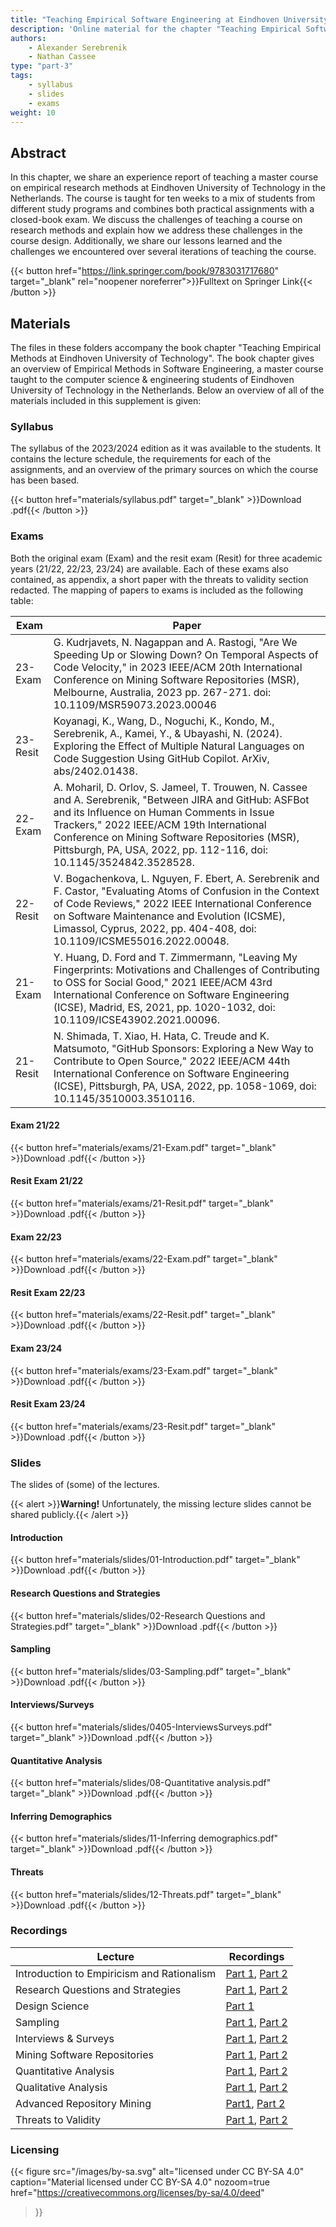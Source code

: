 ```yaml
---
title: "Teaching Empirical Software Engineering at Eindhoven University of Technology"
description: 'Online material for the chapter "Teaching Empirical Software Engineering at Eindhoven University of Technology"'
authors:
    - Alexander Serebrenik
    - Nathan Cassee
type: "part-3"
tags:
    - syllabus
    - slides
    - exams
weight: 10
---
```


## Abstract

In this chapter, we share an experience report of teaching a master course on empirical research methods at Eindhoven University of Technology in the Netherlands. The course is taught for ten weeks to a mix of students from different study programs and combines both practical assignments with a closed-book exam. We discuss the challenges of teaching a course on research methods and explain how we address these challenges in the course design. Additionally, we share our lessons learned and the challenges we encountered over several iterations of teaching the course.

{{< button href="https://link.springer.com/book/9783031717680" target="_blank" rel="noopener noreferrer">}}Fulltext on Springer Link{{< /button >}}

## Materials

The files in these folders accompany the book chapter "Teaching Empirical Methods at Eindhoven University of Technology". The book chapter gives an overview of Empirical Methods in Software Engineering, a master course taught to the computer science & engineering students of Eindhoven University of Technology in the Netherlands. Below an overview of all of the materials included in this supplement is given:

### Syllabus

The syllabus of the 2023/2024 edition as it was available to the students. It contains the lecture schedule, the requirements for each of the assignments, and an overview of the primary sources on which the course has been based.

{{< button href="materials/syllabus.pdf" target="_blank" >}}Download .pdf{{< /button >}}

### Exams

Both the original exam (Exam) and the resit exam (Resit) for three academic years (21/22, 22/23, 23/24) are available. Each of these exams also contained, as appendix, a short paper with the threats to validity section redacted. The mapping of papers to exams is included as the following table:

| Exam | Paper |
| --- | --- |
| 23-Exam | G. Kudrjavets, N. Nagappan and A. Rastogi, "Are We Speeding Up or Slowing Down? On Temporal Aspects of Code Velocity," in 2023 IEEE/ACM 20th International Conference on Mining Software Repositories (MSR), Melbourne, Australia, 2023 pp. 267-271. doi: 10.1109/MSR59073.2023.00046 |
| 23-Resit | Koyanagi, K., Wang, D., Noguchi, K., Kondo, M., Serebrenik, A., Kamei, Y., & Ubayashi, N. (2024). Exploring the Effect of Multiple Natural Languages on Code Suggestion Using GitHub Copilot. ArXiv, abs/2402.01438.|
| 22-Exam | A. Moharil, D. Orlov, S. Jameel, T. Trouwen, N. Cassee and A. Serebrenik, "Between JIRA and GitHub: ASFBot and its Influence on Human Comments in Issue Trackers," 2022 IEEE/ACM 19th International Conference on Mining Software Repositories (MSR), Pittsburgh, PA, USA, 2022, pp. 112-116, doi: 10.1145/3524842.3528528. |
| 22-Resit | V. Bogachenkova, L. Nguyen, F. Ebert, A. Serebrenik and F. Castor, "Evaluating Atoms of Confusion in the Context of Code Reviews," 2022 IEEE International Conference on Software Maintenance and Evolution (ICSME), Limassol, Cyprus, 2022, pp. 404-408, doi: 10.1109/ICSME55016.2022.00048. |
| 21-Exam | Y. Huang, D. Ford and T. Zimmermann, "Leaving My Fingerprints: Motivations and Challenges of Contributing to OSS for Social Good," 2021 IEEE/ACM 43rd International Conference on Software Engineering (ICSE), Madrid, ES, 2021, pp. 1020-1032, doi: 10.1109/ICSE43902.2021.00096. |
| 21-Resit| N. Shimada, T. Xiao, H. Hata, C. Treude and K. Matsumoto, "GitHub Sponsors: Exploring a New Way to Contribute to Open Source," 2022 IEEE/ACM 44th International Conference on Software Engineering (ICSE), Pittsburgh, PA, USA, 2022, pp. 1058-1069, doi: 10.1145/3510003.3510116. |

#### Exam 21/22

{{< button href="materials/exams/21-Exam.pdf" target="_blank" >}}Download .pdf{{< /button >}}

#### Resit Exam 21/22

{{< button href="materials/exams/21-Resit.pdf" target="_blank" >}}Download .pdf{{< /button >}}

#### Exam 22/23

{{< button href="materials/exams/22-Exam.pdf" target="_blank" >}}Download .pdf{{< /button >}}

#### Resit Exam 22/23

{{< button href="materials/exams/22-Resit.pdf" target="_blank" >}}Download .pdf{{< /button >}}

#### Exam 23/24

{{< button href="materials/exams/23-Exam.pdf" target="_blank" >}}Download .pdf{{< /button >}}

#### Resit Exam 23/24

{{< button href="materials/exams/23-Resit.pdf" target="_blank" >}}Download .pdf{{< /button >}}

### Slides

The slides of (some) of the lectures.

{{< alert >}}**Warning!** Unfortunately, the missing lecture slides cannot be shared publicly.{{< /alert >}}

#### Introduction

{{< button href="materials/slides/01-Introduction.pdf" target="_blank" >}}Download .pdf{{< /button >}}

#### Research Questions and Strategies

{{< button href="materials/slides/02-Research Questions and Strategies.pdf" target="_blank" >}}Download .pdf{{< /button >}}

#### Sampling

{{< button href="materials/slides/03-Sampling.pdf" target="_blank" >}}Download .pdf{{< /button >}}

#### Interviews/Surveys

{{< button href="materials/slides/0405-InterviewsSurveys.pdf" target="_blank" >}}Download .pdf{{< /button >}}

#### Quantitative Analysis

{{< button href="materials/slides/08-Quantitative analysis.pdf" target="_blank" >}}Download .pdf{{< /button >}}

#### Inferring Demographics

{{< button href="materials/slides/11-Inferring demographics.pdf" target="_blank" >}}Download .pdf{{< /button >}}

#### Threats

{{< button href="materials/slides/12-Threats.pdf" target="_blank" >}}Download .pdf{{< /button >}}

### Recordings

| Lecture | Recordings |
| -------- | ------- |
| Introduction to Empiricism and Rationalism | [Part 1](https://tue.video.yuja.com/V/Video?v=662559&node=3161351&a=417066374&autoplay=1), [Part 2](https://tue.video.yuja.com/V/Video?v=663057&node=3161862&a=1347948157&autoplay=1) |
| Research Questions and Strategies | [Part 1](https://tue.video.yuja.com/V/Video?v=661890&node=3160584&a=793084937&autoplay=1), [Part 2](https://tue.video.yuja.com/V/Video?v=661609&node=3160234&a=250493448&autoplay=1) |
| Design Science | [Part 1]( https://tue.video.yuja.com/V/Video?v=661569&node=3160193&a=505659676&autoplay=1) |
| Sampling | [Part 1](https://tue.video.yuja.com/V/Video?v=661213&node=3159690&a=1756857056&autoplay=1), [Part 2](https://tue.video.yuja.com/V/Video?v=662562&node=3161354&a=638018358&autoplay=1) |
| Interviews & Surveys | [Part 1](https://tue.video.yuja.com/V/Video?v=661979&node=3160750&a=358397994&autoplay=1), [Part 2]( https://tue.video.yuja.com/V/Video?v=662838&node=3161641&a=569684313&autoplay=1) |
| Mining Software Repositories | [Part 1](https://tue.video.yuja.com/V/Video?v=661594&node=3160219&a=1508835630&autoplay=1), [Part 2](https://tue.video.yuja.com/V/Video?v=663211&node=3162039&a=539166403&autoplay=1) |
| Quantitative Analysis | [Part 1](https://tue.video.yuja.com/V/Video?v=663126&node=3161946&a=793495077&autoplay=1), [Part 2](https://tue.video.yuja.com/V/Video?v=661244&node=3159730&a=1510167534&autoplay=1) |
| Qualitative Analysis | [Part 1](https://tue.video.yuja.com/V/Video?v=663371&node=3162204&a=1504047604&autoplay=1), [Part 2](https://tue.video.yuja.com/V/Video?v=661362&node=3159912&a=1820655334&autoplay=1)|
| Advanced Repository Mining | [Part1](https://tue.video.yuja.com/V/Video?v=661466&node=3160056&a=941133159&autoplay=1), [Part 2](https://tue.video.yuja.com/V/Video?v=662366&node=3161149&a=1875364774&autoplay=1) |
| Threats to Validity | [Part 1](https://tue.video.yuja.com/V/Video?v=732411&node=3593477&a=134384075&autoplay=1), [Part 2](https://tue.video.yuja.com/V/Video?v=732414&node=3593487&a=353196083&autoplay=1) |


### Licensing

{{< figure
    src="/images/by-sa.svg"
    alt="licensed under CC BY-SA 4.0"
    caption="Material licensed under CC BY-SA 4.0"
    nozoom=true
    href="https://creativecommons.org/licenses/by-sa/4.0/deed"
>}}
